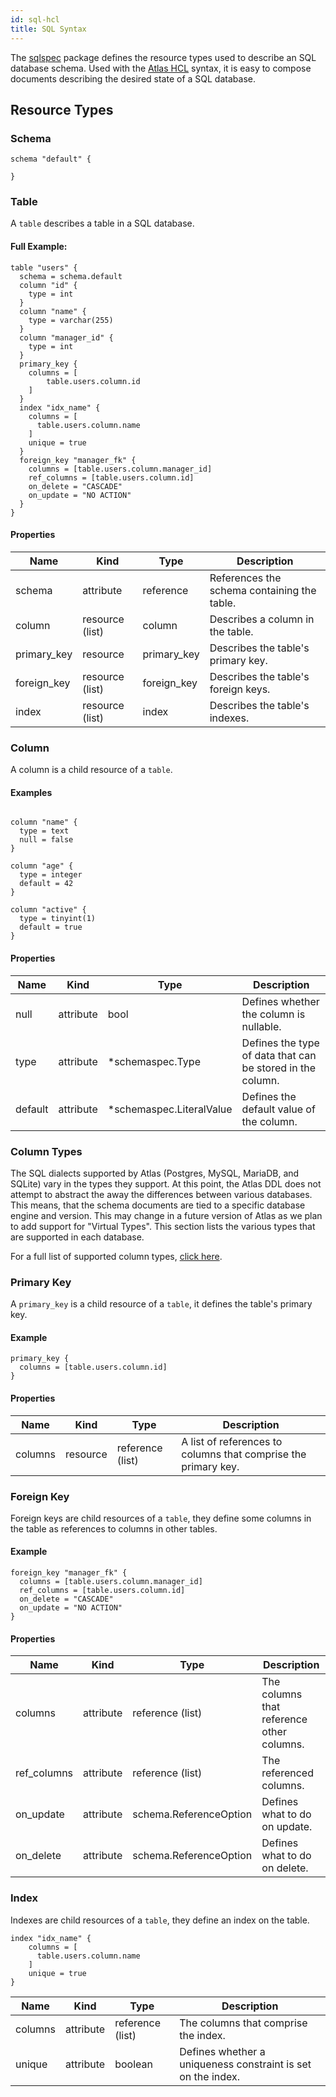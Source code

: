 ```yaml
---
id: sql-hcl
title: SQL Syntax
---
```

The [sqlspec](https://pkg.go.dev/ariga.io/atlas@master/sql/sqlspec) package defines
the resource types used to describe an SQL database schema. Used with the
[Atlas HCL](ddl#hcl) syntax, it is easy to compose documents describing the desired
state of a SQL database.  

## Resource Types

### Schema

```hcl
schema "default" {
  
}
```

### Table

A `table` describes a table in a SQL database. 

#### Full Example:
```hcl
table "users" {
  schema = schema.default
  column "id" {
    type = int
  }
  column "name" {
    type = varchar(255)
  }
  column "manager_id" {
    type = int
  }
  primary_key {
    columns = [
        table.users.column.id
    ]
  }
  index "idx_name" {
    columns = [
      table.users.column.name
    ]
    unique = true
  }
  foreign_key "manager_fk" {
    columns = [table.users.column.manager_id]
    ref_columns = [table.users.column.id]
    on_delete = "CASCADE"
    on_update = "NO ACTION"
  }
}
```

#### Properties

| Name        | Kind            | Type        | Description                                  |
|-------------|-----------------|-------------|----------------------------------------------|
| schema      | attribute       | reference   | References the  schema containing the table. |
| column      | resource (list) | column      | Describes a column in the table.             |
| primary_key | resource        | primary_key | Describes the table's primary key.           |
| foreign_key | resource (list) | foreign_key | Describes the table's foreign keys.          |
| index       | resource (list) | index       | Describes the table's indexes.               |

### Column

A column is a child resource of a `table`. 

#### Examples

```hcl

column "name" {
  type = text
  null = false
}

column "age" {
  type = integer
  default = 42
}

column "active" {
  type = tinyint(1)
  default = true
}
```

#### Properties

| Name    | Kind      | Type                     | Description                                                |
|---------|-----------|--------------------------|------------------------------------------------------------|
| null    | attribute | bool                     | Defines whether the column is nullable.                    |
| type    | attribute | *schemaspec.Type         | Defines the type of data that can be stored in the column. |
| default | attribute | *schemaspec.LiteralValue | Defines the default value of the column.                   |

### Column Types

The SQL dialects supported by Atlas (Postgres, MySQL, MariaDB, and SQLite) vary in
the types they support. At this point, the Atlas DDL does not attempt to abstract the
away the differences between various databases. This means, that the schema documents
are tied to a specific database engine and version. This may change in a future version
of Atlas as we plan to add support for "Virtual Types". This section lists the various
types that are supported in each database.

For a full list of supported column types, [click here](/sql/column_types).

### Primary Key

A `primary_key` is a child resource of a `table`, it defines the table's
primary key. 

#### Example 

```hcl
primary_key {
  columns = [table.users.column.id]
}
```

#### Properties

| Name    | Kind      | Type                     | Description                                                    |
|---------|-----------|--------------------------|----------------------------------------------------------------|
| columns | resource  | reference (list)         | A list of references to columns that comprise the primary key. |

### Foreign Key

Foreign keys are child resources of a `table`, they define some columns in the table
as references to columns in other tables. 

#### Example

```hcl
foreign_key "manager_fk" {
  columns = [table.users.column.manager_id]
  ref_columns = [table.users.column.id]
  on_delete = "CASCADE"
  on_update = "NO ACTION"
}
```

#### Properties

| Name        | Kind      | Type                   | Description                               |
|-------------|-----------|------------------------|-------------------------------------------|
| columns     | attribute | reference (list)       | The columns that reference other columns. |
| ref_columns | attribute | reference (list)       | The referenced columns.                   |
| on_update   | attribute | schema.ReferenceOption | Defines what to do on update.             |
| on_delete   | attribute | schema.ReferenceOption | Defines what to do on delete.             |

### Index

Indexes are child resources of a `table`, they define an index on the table.

```hcl
index "idx_name" {
    columns = [
      table.users.column.name
    ]
    unique = true
}
```

| Name      | Kind      | Type                   | Description                                                  |
|-----------|-----------|------------------------|--------------------------------------------------------------|
| columns   | attribute | reference (list)       | The columns that comprise the index.                         |
| unique    | attribute | boolean                | Defines whether a uniqueness constraint is set on the index. |
